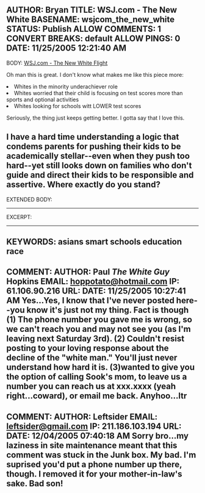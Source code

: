 AUTHOR: Bryan
TITLE: WSJ.com - The New White
BASENAME: wsjcom_the_new_white
STATUS: Publish
ALLOW COMMENTS: 1
CONVERT BREAKS: __default__
ALLOW PINGS: 0
DATE: 11/25/2005 12:21:40 AM
-----
BODY:
<a title="WSJ.com - The New White Flight" href="http://online.wsj.com/article_email/SB113236377590902105-lMyQjAxMDE1MzEyOTMxNjkzWj.html">WSJ.com - The New White Flight</a>

Oh man this is great. I don't know what makes me like this piece more:
<li>Whites in the minority underachiever role</li>
<li>Whites worried that their child is focusing on test scores more than sports and optional activities</li>
<li>Whites looking for schools witt LOWER test scores</li>

Seriously, the thing just keeps getting better. I gotta say that I love this. 

I have a hard time understanding a logic that condems parents for pushing their kids to be academically stellar--even when they push too hard--yet still looks down on families who don't guide and direct their kids to be responsible and assertive. Where exactly do you stand?
-----
EXTENDED BODY:

-----
EXCERPT:

-----
KEYWORDS:
asians smart schools education race
-----

COMMENT:
AUTHOR: Paul *The White Guy* Hopkins
EMAIL: hoppotato@hotmail.com
IP: 61.106.90.216
URL: 
DATE: 11/25/2005 10:27:41 AM
Yes...Yes, I know that I've never posted here--you know it's just not my thing. Fact is though (1) The phone number you gave me is wrong, so we can't reach you and may not see you (as I'm leaving next Saturday 3rd). (2) Couldn't resist posting to your loving response about the decline of the "white man." You'll just never understand how hard it is. (3)wanted to give you the option of calling Sook's mom, to leave us a number you can reach us at xxx.xxxx (yeah right...coward), or email me back. Anyhoo...ltr
-----

COMMENT:
AUTHOR: Leftsider
EMAIL: leftsider@gmail.com
IP: 211.186.103.194
URL: 
DATE: 12/04/2005 07:40:18 AM
Sorry bro...my laziness in site maintenance meant that this comment was stuck in the Junk box. My bad. I'm suprised you'd put a phone number up there, though. I removed it for your mother-in-law's sake. Bad son!
-----


